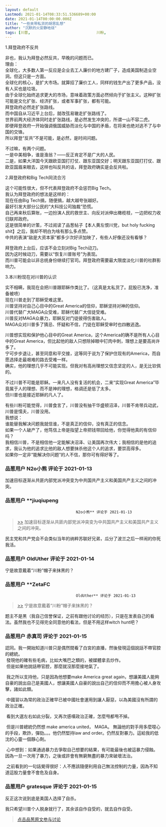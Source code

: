 ```yaml
---
layout: default
Lastmod: 2021-01-14T08:33:51.536689+00:00
date: 2021-01-14T00:00:00.000Z
title: "一些夹带私货的胡思乱想"
author: "沉默的火安静地烧"
tags: [川普,								川粉,								吹牛逼,								不打草稿]
---
```


1.拜登政府不反共  
  
非也，我认为拜登必然反共，早晚的问题而已。  
理由：  
全球化，大多数人第一反应是企业去工人廉价的地方建厂子，造成美国制造业空洞。但这只是一方面。  
全球化的核心，是扩大市场。就算招了廉价工人，同样的钱生产出了更多产品，没有人买也是垃圾。  
由于全球化始终追求更大的市场，意味着政策方面必然倾向于扩张主义。这种扩张可能是文化扩张、经济扩张，或者军事扩张，都有可能。  
拜登政府必然走扩张路线。  
而中国自从习近平上台后，就改弦易辙走扩张路线了。  
世界前两大经济体同时走扩张路线，是必然发生冲突的，所谓一山不容二虎。  
即便拜登政府一开始强调俄国威胁而淡化与中国的矛盾，在将来也绝对逃不了与中国的交锋。  
所以拜登“反共”不是可能，是必然，是时间问题。  
  
不过嘛，有两个问题。  
一是中美相争，谁是渔翁？——反正肯定不是广大的人民。  
二是，如果大洋国今天跟欧亚国打打仗、跟东亚国交好；明天跟东亚国打打仗、跟欧亚国眉来眼去，这样也叫反共的话，拜登政府确实是会反共啦。  
  
  
2.拜登政府和Big Tech同流合污  
  
这个可能性很大，但不代表拜登政府不会惩罚Big Tech。  
我认为拜登政府的想法是这样的：  
现在任由Big Tech搞，随便搞，越大越夸张越好。  
最好引发大部分公民的“大科技公司独裁”恐慌。  
自己再来秋后算账，一边扮演人民的救世主、向反对派伸出橄榄枝，一边把权力收归联邦政府。  
这是很简单的计策，不过阅读了品葱帖子【本人黄左恨川党，but holy fucking shit】之后，我却不明白为啥有那么多点赞。  
中共的表演“敌是大资本家”都多少次好评加映了，有些人好像还没有看够？  
  
拜登政府上台后，应该不会立刻对Big Tech动刀。  
因为这时候动刀，需要以“恢复川普账号”为表现。  
而川普可能会以非总统身份继续打官司。拜登政府需要最大限度淡化川普的社群影响力。  
  
  
3.本川粉现在对川普的认识  
  
实不相瞒，我现在会把川普跟耶稣作类比了。（这真是太私货了。屁股已洗净，准备被喷）  
现在川普走到了耶稣受难这里。  
川普坚持对自己心目中的Great America的信仰，耶稣坚持对神的信仰。  
川普代替广大MAGA众受难，耶稣代替广大信徒受难。  
川普反对MAGA众暴力，耶稣反对门徒彼得伤害敌人。  
MAGA众对川普多了猜忌、怀疑和不信，门徒在耶稣受审时也四散逃逸。  
  
川普想实现和保护他心目中的Great America，这个America的确不是所有人心目中的Great America，但比起他的敌人只想除掉眼中钉肉中刺，理想上是要高尚许多了。  
宁可步步退让，甚至同意和平交接，这等同于说为了保护住现有的America，而自愿选择走最艰难的路去受难一样。  
确实，他的理想几乎不可能实现。但我对有高尚理想又信念坚定的人，是无比钦佩的。  
  
不过川普不可能是耶稣。一来凡人没有复活的机会，二来“实现Great America”毕竟属于人的理想、而不是神的理想，格调还是低了太多。  
但川普也是接近耶稣的凡人了。  
  
有些川粉可能觉得，川普食言了，川普没有抽干华盛顿沼泽，川普不肯带兵动武，川普是懦夫，川普没用。  
我想说：  
谁能替我解决问题我就信谁，不是真正的信仰，没有真正的信念。  
如果一个人破产了，他笃信上帝是指望上帝把钱带回给他，你觉得他真的有信仰吗？  
我相信川普，不是相信他一定能解决沼泽、让美国再次伟大；我相信的是他的追求，我认为他的追求比他的敌人想要抹杀他这个人的追求，要崇高得多。  
如果你一定非“能解决你问题”的人不信，那你可有得好等了。

            
### 品葱用户 **N2o小熊** 评论于 2021-01-13
        
加速目标逐渐从共匪内部党派冲突变为中共国共产主义和美国共产主义之间的冲突。
        


            
### 品葱用户 **jiuqiupeng				
									N2o小熊** 评论于 2021-01-13
        
> [\>>]( "/article/item_id-583862#") 加速目标逐渐从共匪内部党派冲突变为中共国共产主义和美国共产主义之间的冲突。

  
  
民主党和共产党会不会类似当年的纳粹苏联好兄弟，瓜分了波兰之后一样闹的你死我活。
        


            
### 品葱用户 **OldUther** 评论于 2021-01-14
        
宁是故意戴着“川粉”帽子来抹黑的？
        


            
### 品葱用户 **ZetaFC				
									OldUther** 评论于 2021-01-13
        
> [\>>]( "/article/item_id-583869#") 宁是故意戴着“川粉”帽子来抹黑的？

  
  
题主不是黑（我自己信誉保证，之前有跟他讨论的经历），只是在发表自己的看法。虽然我也不见得完全同意他的看法，但是不用这样witch hunt吧？
        


            
### 品葱用户 **赤真司** 评论于 2021-01-15
        
認同。我一開始知道川普只是偶然間看了白宮的直播，然後發現這個說話不帶官腔的總統。  
 發現他的確有些毛病，比如大嘴巴之類的，被媒體拿去炒作。  
 但是如果他說話帶官腔，那麼就沒那麼接地氣了。  
  
 我之所以支持他，只是因為他想要make America great again，想讓美國人能夠自豪的說出自己是美國人，想讓美國人自豪的說出自己的信仰而不用擔心被人身攻擊，諸如此類。  
  
 中國習以為常的政治正確早已被中國社會運用到讓人厭惡，以為美國沒有所謂的政治正確。  
  
 看到大選左右如此分裂，又再次感嘆政治正確，怎麼甩都甩不掉。  
  
 但是川普總統仍然想 make america united， MAGA。 無論他的對手用多麼噁心的手段，欺詐，彈劾。。。他仍然堅持law and order。仍然反對暴力。這給我的低沈的心靈一個靜心劑。  
  
 心中想到：如果通過暴力去爭取自己想要的結果，有可能最後也被這暴力侵蝕。因為一旦一次用了暴力，之後或許會有無窮無盡的暴力來破壞法治。  
  
 之前看到的一句話覺得很好：人不應該隨便利用自己無法控制的力量，因為不知道這股力量會不會危及自身。
        


            
### 品葱用户 **gratesque** 评论于 2021-01-15
        
反正这次说到底是美国人选择了自杀。  
  
我只希望川普个人脱身就行了，其余该自作自受的，就去自作自受。
        






> [点击品葱原文参与讨论](https://pincong.rocks/article/28523)

